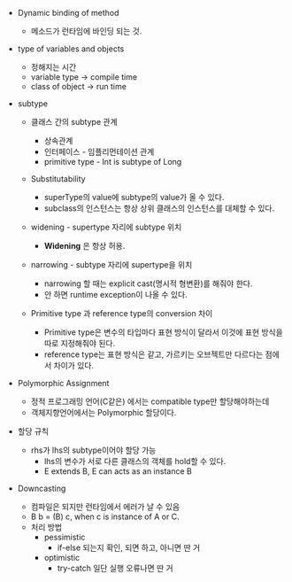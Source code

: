 * Dynamic binding of method
  * 메소드가 런타임에 바인딩 되는 것.

* type of variables and objects
  * 정해지는 시간
  * variable type -> compile time
  * class of object -> run time

* subtype
  * 클래스 간의 subtype 관계
    * 상속관계
    * 인터페이스 - 임플리먼테이션 관계
    * primitive type - Int is subtype of Long
  * Substitutability
    * superType의 value에 subtype의 value가 올 수 있다.
    * subclass의 인스턴스는 항상 상위 클래스의 인스턴스를 대체할 수 있다.
  * widening - supertype 자리에 subtype 위치
    * **Widening** 은 항상 허용.
  * narrowing - subtype 자리에 supertype을 위치
    * narrowing 할 때는 explicit cast(명시적 형변환)를 해줘야 한다.
    * 안 하면 runtime exception이 나올 수 있다.

  *  Primitive type 과 reference type의 conversion 차이
     *  Primitive type은 변수의 타입마다 표현 방식이 달라서 이것에 표현 방식을 따로 지정해줘야 된다.
     *  reference type는 표현 방식은 같고, 가르키는 오브젝트만 다르다는 점에서 차이가 있다.

* Polymorphic Assignment
  * 정적 프로그래밍 언어(C같은) 에서는 compatible type만 할당해야하는데
  * 객체지향언어에서는 Polymorphic 할당이다.

* 할당 규칙
  * rhs가 lhs의 subtype이어야 할당 가능
    * lhs의 변수가 서로 다른 클래스의 객체를 hold할 수 있다.
    * E extends B, E can acts as an instance B

* Downcasting
  * 컴파일은 되지만 런타임에서 에러가 날 수 있음
  * B b = (B) c, when c is instance of A or C.
  * 처리 방법
    * pessimistic
      * if-else 되는지 확인, 되면 하고, 아니면 딴 거
    * optimistic
      * try-catch 일단 실행 오류나면 딴 거
